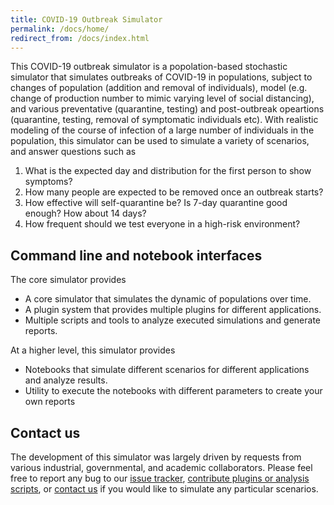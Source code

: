 ```yaml
---
title: COVID-19 Outbreak Simulator
permalink: /docs/home/
redirect_from: /docs/index.html
---
```



This COVID-19 outbreak simulator is a popolation-based stochastic simulator that simulates outbreaks of COVID-19
in populations, subject to changes of population (addition and removal of individuals), model (e.g. change of production number
to mimic varying level of social distancing), and various preventative (quarantine, testing) and post-outbreak
opeartions (quarantine, testing, removal of symptomatic individuals etc). With realistic modeling of the course of
infection of a large number of individuals in the population,
this simulator can be used to simulate a variety of scenarios, and answer questions such as

1. What is the expected day and distribution for the first person to show symptoms?
2. How many people are expected to be removed once an outbreak starts?
3. How effective will self-quarantine be? Is 7-day quarantine good enough? How about 14 days?
4. How frequent should we test everyone in a high-risk environment?


## Command line and notebook interfaces

The core simulator provides

* A core simulator that simulates the dynamic of populations over time.
* A plugin system that provides multiple plugins for different applications.
* Multiple scripts and tools to analyze executed simulations and generate reports.

At a higher level, this simulator provides

* Notebooks that simulate different scenarios for different applications and analyze results.
* Utility to execute the notebooks with different parameters to create your own reports

## Contact us

The development of this simulator was largely driven by requests from various industrial, governmental, and academic collaborators. Please feel free to report any bug to our [issue tracker](https://github.com/ictr/covid19-outbreak-simulator), [contribute plugins or analysis scripts](/covid19-outbreak-simulator/docs/contributing/), or [contact us](https://github.com/ictr/covid19-outbreak-simulator/issues) if you would like to simulate any particular scenarios.
